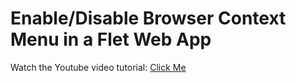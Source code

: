 # Enable/Disable Browser Context Menu in a Flet Web App

Watch the Youtube video tutorial: [Click Me](https://youtu.be/4NhBaxHqgWo)